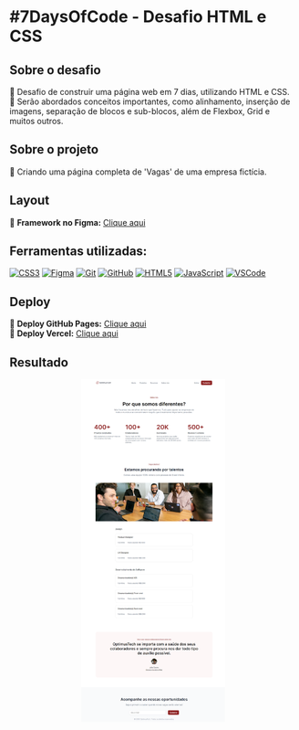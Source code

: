 # #7DaysOfCode - Desafio HTML e CSS

## Sobre o desafio
🔹 Desafio de construir uma página web em 7 dias, utilizando HTML e CSS.  
🔹 Serão abordados conceitos importantes, como alinhamento, inserção de imagens, separação de blocos e sub-blocos, além de Flexbox, Grid e muitos outros.

## Sobre o projeto
🔹 Criando uma página completa de 'Vagas' de uma empresa fictícia.

## Layout
🔹 **Framework no Figma:** [Clique aqui](https://encurtador.com.br/eGQPd)

##  Ferramentas utilizadas:
[![CSS3](https://img.shields.io/badge/CSS3-000?style=for-the-badge&logo=css3&logoColor=30A3DC)]()
[![Figma](https://img.shields.io/badge/Figma-000?style=for-the-badge&logo=figma&logoColor=E94D5F)]()
[![Git](https://img.shields.io/badge/Git-000?style=for-the-badge&logo=git&logoColor=E94D5F)](https://git-scm.com/doc) 
[![GitHub](https://img.shields.io/badge/GitHub-000?style=for-the-badge&logo=github&logoColor=30A3DC)](https://docs.github.com/)
[![HTML5](https://img.shields.io/badge/HTML5-000?style=for-the-badge&logo=html5&logoColor=E94D5F)]() 
[![JavaScript](https://img.shields.io/badge/JavaScript-000?style=for-the-badge&logo=javascript&logoColor=30A3DC)]()
[![VSCode](https://img.shields.io/badge/VS_Code-000?style=for-the-badge&logo=visual-studio-code&logoColor=007ACC)]()

## Deploy
🔹 **Deploy GitHub Pages:** [Clique aqui](https://joaoluizdev.github.io/desafio-alura-html-css/)  
🔹 **Deploy Vercel:** [Clique aqui](https://desafio-alura-html-css.vercel.app/)


## Resultado
<p align="center">
  <img src="https://raw.githubusercontent.com/JoaoLuizDev/desafio-alura-html-css/main/assets/print-tela.png" alt="Resultado" style="width: 50%; max-width: 300px;"/>
</p>





